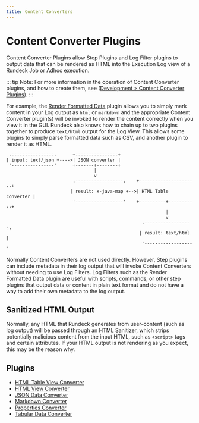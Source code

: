 ```yaml
---
title: Content Converters
---
```


# Content Converter Plugins

Content Converter Plugins allow Step Plugins and Log Filter plugins to
output data that can be rendered as HTML into the Execution Log view
of a Rundeck Job or Adhoc execution.

::: tip
Note: For more information in the operation of Content Converter plugins, and how to create them, see ([Development > Content Converter Plugins](/developer/content-converter-plugins.md)).
:::


For example, the [Render Formatted Data](/manual/log-filters/render-formatted-data.md) plugin
allows you to simply mark content in your Log output as `html` or `markdown`
and the appropriate Content Converter plugin(s) will be invoked to render
the content correctly when you view it in the GUI. Rundeck also knows how to chain up to two plugins together
to produce `text/html` output for the Log View. This allows some plugins to
simply parse formatted data such as CSV, and another plugin to render it as HTML.


~~~
 .----------------.      +----------------+
| input: text/json +---->| JSON converter |
 '----------------'      +-------+--------+
                                 |
                                 v
                         .------------------.    +----------------------+
                        | result: x-java-map +-->| HTML Table converter |
                         '------------------'    +----------+-----------+
                                                            |
                                                            v
                                                   .------------------.
                                                  | result: text/html  |
                                                   '------------------'

~~~


Normally Content Converters are not used directly. However,
Step plugins can include metadata in their log output that will invoke
Content Converters without needing to use Log Filters. Log Filters such as the Render Formatted Data
plugin are
useful with scripts, commands, or other step plugins that output
data or content in plain text format and do not have a way to add
their own metadata to the log output.

## Sanitized HTML Output

Normally, any HTML that Rundeck generates from user-content (such as log output) will
be passed through an HTML Sanitizer, which strips potentially malicious content
from the input HTML, such as `<script>` tags and certain attributes.
If your HTML output is not rendering as you expect, this may be the reason why.


## Plugins


- [HTML Table View Converter](/manual/content-converters/html-table-view.md)
- [HTML View Converter](/manual/content-converters/html-view.md)
- [JSON Data Converter](/manual/content-converters/json.md)
- [Markdown Converter](/manual/content-converters/markdown.md)
- [Properties Converter](/manual/content-converters/properties.md)
- [Tabular Data Converter](/manual/content-converters/tabular-data.md)
